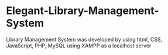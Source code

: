 # Elegant-Library-Management-System
Library Management System was developed by using html, CSS, JavaScript, PHP, MySQL using XAMPP as a localhost server
